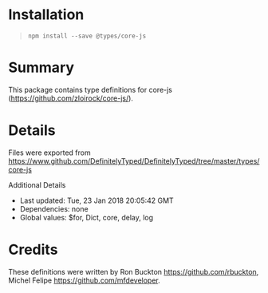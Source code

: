 # Installation
> `npm install --save @types/core-js`

# Summary
This package contains type definitions for core-js (https://github.com/zloirock/core-js/).

# Details
Files were exported from https://www.github.com/DefinitelyTyped/DefinitelyTyped/tree/master/types/core-js

Additional Details
 * Last updated: Tue, 23 Jan 2018 20:05:42 GMT
 * Dependencies: none
 * Global values: $for, Dict, core, delay, log

# Credits
These definitions were written by Ron Buckton <https://github.com/rbuckton>, Michel Felipe <https://github.com/mfdeveloper>.
